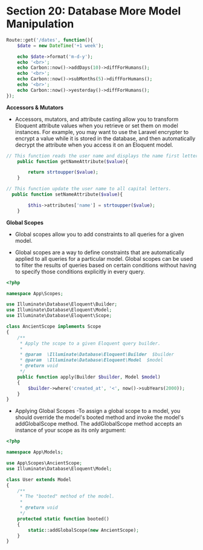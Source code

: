 # Section 20: Database More Model Manipulation

```PHP
Route::get('/dates', function(){
    $date = new DateTime('+1 week');

    echo $date->format('m-d-y');
    echo '<br>';
    echo Carbon::now()->addDays(10)->diffForHumans();
    echo '<br>';
    echo Carbon::now()->subMonths(5)->diffForHumans();
    echo '<br>';
    echo Carbon::now()->yesterday()->diffForHumans();
});

```

**Accessors & Mutators**

- Accessors, mutators, and attribute casting allow you to transform Eloquent attribute values when you retrieve or set them on model instances. For example, you may want to use the Laravel encrypter to encrypt a value while it is stored in the database, and then automatically decrypt the attribute when you access it on an Eloquent model.

```PHP
// This function reads the user name and displays the name first letter to capital
    public function getNameAttribute($value){

        return strtoupper($value);
    }

// This function update the user name to all capital letters.
  public function setNameAttribute($value){

        $this->attributes['name'] = strtoupper($value);
    }
```

**Global Scopes**

- Global scopes allow you to add constraints to all queries for a given model.

- Global scopes are a way to define constraints that are automatically applied to all queries for a particular model. Global scopes can be used to filter the results of queries based on certain conditions without having to specify those conditions explicitly in every query.

```PHP
<?php

namespace App\Scopes;

use Illuminate\Database\Eloquent\Builder;
use Illuminate\Database\Eloquent\Model;
use Illuminate\Database\Eloquent\Scope;

class AncientScope implements Scope
{
    /**
     * Apply the scope to a given Eloquent query builder.
     *
     * @param  \Illuminate\Database\Eloquent\Builder  $builder
     * @param  \Illuminate\Database\Eloquent\Model  $model
     * @return void
     */
    public function apply(Builder $builder, Model $model)
    {
        $builder->where('created_at', '<', now()->subYears(2000));
    }
}
```

- Applying Global Scopes -To assign a global scope to a model, you should override the model's booted method and invoke the model's addGlobalScope method. The addGlobalScope method accepts an instance of your scope as its only argument:

```PHP
<?php

namespace App\Models;

use App\Scopes\AncientScope;
use Illuminate\Database\Eloquent\Model;

class User extends Model
{
    /**
     * The "booted" method of the model.
     *
     * @return void
     */
    protected static function booted()
    {
        static::addGlobalScope(new AncientScope);
    }
}
```
